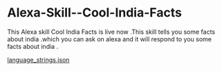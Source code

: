 # Alexa-Skill--Cool-India-Facts
This Alexa skill Cool India Facts is live now .This skill tells you some facts about india .which you can ask on alexa and it will respond to you some facts about india .

[language_strings.json](https://github.com/dip14-j/Alexa-Skill--Cool-India-Facts/blob/main/language_strings.json)
